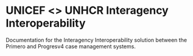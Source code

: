 # UNICEF <> UNHCR Interagency Interoperability

Documentation for the Interagency Interoperability solution between the Primero and Progresv4 case management systems. 

